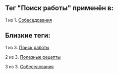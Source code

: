 ## Тег "Поиск работы" применён в:

1 из 1. [Собеседования](../Компьютеры%20и%20софт/Личный%20опыт/Собеседования.md)

## Близкие теги:

1 из 3. [Поиск работы](./поиск%20работы.md)

2 из 3. [Полезные рецепты](./полезные%20рецепты.md)

3 из 3. [Собеседования](./собеседования.md)

